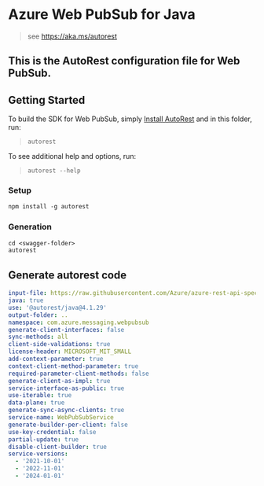 # Azure Web PubSub for Java

> see https://aka.ms/autorest

This is the AutoRest configuration file for Web PubSub.
---
## Getting Started

To build the SDK for Web PubSub, simply [Install AutoRest](https://aka.ms/autorest) and in this folder, run:

> `autorest`

To see additional help and options, run:

> `autorest --help`

### Setup
```ps
npm install -g autorest
```

### Generation

```ps
cd <swagger-folder>
autorest
```

## Generate autorest code

``` yaml
input-file: https://raw.githubusercontent.com/Azure/azure-rest-api-specs/main/specification/webpubsub/data-plane/WebPubSub/stable/2024-01-01/webpubsub.json
java: true
use: '@autorest/java@4.1.29'
output-folder: ..
namespace: com.azure.messaging.webpubsub
generate-client-interfaces: false
sync-methods: all
client-side-validations: true
license-header: MICROSOFT_MIT_SMALL
add-context-parameter: true
context-client-method-parameter: true
required-parameter-client-methods: false 
generate-client-as-impl: true
service-interface-as-public: true
use-iterable: true
data-plane: true
generate-sync-async-clients: true
service-name: WebPubSubService
generate-builder-per-client: false
use-key-credential: false
partial-update: true
disable-client-builder: true
service-versions:
  - '2021-10-01'
  - '2022-11-01'
  - '2024-01-01'
```
